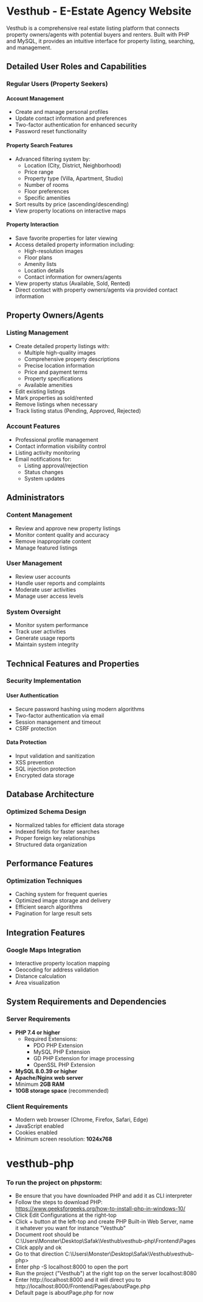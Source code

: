 # Vesthub - E-Estate Agency Website

Vesthub is a comprehensive real estate listing platform that connects property owners/agents with potential buyers and renters. Built with PHP and MySQL, it provides an intuitive interface for property listing, searching, and management.

## Detailed User Roles and Capabilities

### Regular Users (Property Seekers)

#### Account Management
* Create and manage personal profiles
* Update contact information and preferences
* Two-factor authentication for enhanced security
* Password reset functionality

#### Property Search Features
* Advanced filtering system by:
  * Location (City, District, Neighborhood)
  * Price range
  * Property type (Villa, Apartment, Studio)
  * Number of rooms
  * Floor preferences
  * Specific amenities
* Sort results by price (ascending/descending)
* View property locations on interactive maps

#### Property Interaction
* Save favorite properties for later viewing
* Access detailed property information including:
  * High-resolution images
  * Floor plans
  * Amenity lists
  * Location details
  * Contact information for owners/agents
* View property status (Available, Sold, Rented)
* Direct contact with property owners/agents via provided contact information

## Property Owners/Agents

### Listing Management
* Create detailed property listings with:
  * Multiple high-quality images
  * Comprehensive property descriptions
  * Precise location information
  * Price and payment terms
  * Property specifications
  * Available amenities
* Edit existing listings
* Mark properties as sold/rented
* Remove listings when necessary
* Track listing status (Pending, Approved, Rejected)

### Account Features
* Professional profile management
* Contact information visibility control
* Listing activity monitoring
* Email notifications for:
  * Listing approval/rejection
  * Status changes
  * System updates

## Administrators

### Content Management
* Review and approve new property listings
* Monitor content quality and accuracy
* Remove inappropriate content
* Manage featured listings

### User Management
* Review user accounts
* Handle user reports and complaints
* Moderate user activities
* Manage user access levels

### System Oversight
* Monitor system performance
* Track user activities
* Generate usage reports
* Maintain system integrity

## Technical Features and Properties

### Security Implementation

#### User Authentication
* Secure password hashing using modern algorithms
* Two-factor authentication via email
* Session management and timeout
* CSRF protection

#### Data Protection
* Input validation and sanitization
* XSS prevention
* SQL injection protection
* Encrypted data storage

## Database Architecture

### Optimized Schema Design
* Normalized tables for efficient data storage
* Indexed fields for faster searches
* Proper foreign key relationships
* Structured data organization

## Performance Features

### Optimization Techniques
* Caching system for frequent queries
* Optimized image storage and delivery
* Efficient search algorithms
* Pagination for large result sets

## Integration Features

### Google Maps Integration
* Interactive property location mapping
* Geocoding for address validation
* Distance calculation
* Area visualization

## System Requirements and Dependencies

### Server Requirements
* **PHP 7.4 or higher**
  * Required Extensions:
    * PDO PHP Extension
    * MySQL PHP Extension
    * GD PHP Extension for image processing
    * OpenSSL PHP Extension
* **MySQL 8.0.39 or higher**
* **Apache/Nginx web server**
* Minimum **2GB RAM**
* **10GB storage space** (recommended)

### Client Requirements
* Modern web browser (Chrome, Firefox, Safari, Edge)
* JavaScript enabled
* Cookies enabled
* Minimum screen resolution: **1024x768**


# vesthub-php
### To run the project on phpstorm:
* Be ensure that you have downloaded PHP and add it as CLI interpreter
* Follow the steps to download PHP: https://www.geeksforgeeks.org/how-to-install-php-in-windows-10/
* Click Edit Configurations at the right-top 
* Click + button at the left-top and create PHP Built-in Web Server, name it whatever you want for instance "Vesthub"
* Document root should be C:\Users\Monster\Desktop\Safak\Vesthub\vesthub-php\Frontend\Pages 
* Click apply and ok
* Go to that direction C:\Users\Monster\Desktop\Safak\Vesthub\vesthub-php> 
* Enter php -S localhost:8000 to open the port
* Run the project ("Vesthub") at the right top on the server localhost:8080
* Enter http://localhost:8000 and it will direct you to http://localhost:8000/Frontend/Pages/aboutPage.php
* Default page is aboutPage.php for now
